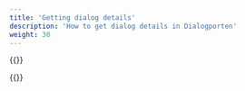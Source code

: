 ```yaml
---
title: 'Getting dialog details'
description: 'How to get dialog details in Dialogporten'
weight: 30
---
```


{{<notyetwritten>}}

{{<children />}}
